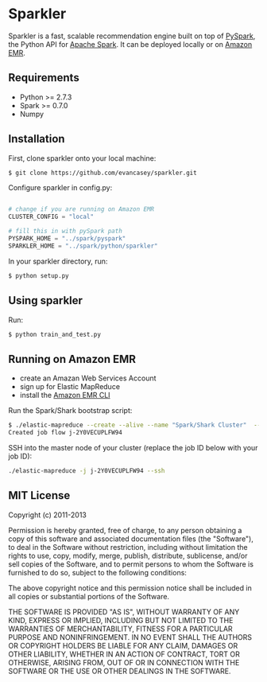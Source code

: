 Sparkler
===========

Sparkler is a fast, scalable recommendation engine built on top of [PySpark](http://spark.apache.org/docs/0.9.0/python-programming-guide.html), the Python API for [Apache Spark](http://spark.apache.org/). It can be deployed locally or on [Amazon EMR](https://aws.amazon.com/elasticmapreduce/).

Requirements
------------

* Python >= 2.7.3
* Spark >= 0.7.0
* Numpy

Installation
------------

First, clone sparkler onto your local machine:
```bash
$ git clone https://github.com/evancasey/sparkler.git
```

Configure sparkler in config.py:
```python

# change if you are running on Amazon EMR
CLUSTER_CONFIG = "local"

# fill this in with pySpark path
PYSPARK_HOME = "../spark/pyspark"
SPARKLER_HOME = "../spark/python/sparkler"
```

In your sparkler directory, run:
```bash
$ python setup.py
```

Using sparkler
--------------
Run:
```bash
$ python train_and_test.py
```


Running on Amazon EMR
---------------------

* create an Amazan Web Services Account
* sign up for Elastic MapReduce
* install the [Amazon EMR CLI](http://docs.aws.amazon.com/ElasticMapReduce/latest/DeveloperGuide/emr-cli-install.html)

Run the Spark/Shark bootstrap script:
```bash
$ ./elastic-mapreduce --create --alive --name "Spark/Shark Cluster"  --bootstrap-action s3://elasticmapreduce/samples/spark/0.8.1/install-spark-shark.sh --bootstrap-name "Spark/Shark"  --instance-type m1.xlarge --instance-count 3 --jobflow-role spark
Created job flow j-2Y0VECUPLFW94
```

SSH into the master node of your cluster (replace the job ID below with your job ID):

```bash
./elastic-mapreduce -j j-2Y0VECUPLFW94 --ssh
```

## MIT License

Copyright (c) 2011-2013

Permission is hereby granted, free of charge, to any person obtaining a copy of this software and associated documentation files (the "Software"), to deal in the Software without restriction, including without limitation the rights to use, copy, modify, merge, publish, distribute, sublicense, and/or sell copies of the Software, and to permit persons to whom the Software is furnished to do so, subject to the following conditions:

The above copyright notice and this permission notice shall be included in all copies or substantial portions of the Software.

THE SOFTWARE IS PROVIDED "AS IS", WITHOUT WARRANTY OF ANY KIND, EXPRESS OR IMPLIED, INCLUDING BUT NOT LIMITED TO THE WARRANTIES OF MERCHANTABILITY, FITNESS FOR A PARTICULAR PURPOSE AND NONINFRINGEMENT. IN NO EVENT SHALL THE AUTHORS OR COPYRIGHT HOLDERS BE LIABLE FOR ANY CLAIM, DAMAGES OR OTHER LIABILITY, WHETHER IN AN ACTION OF CONTRACT, TORT OR OTHERWISE, ARISING FROM, OUT OF OR IN CONNECTION WITH THE SOFTWARE OR THE USE OR OTHER DEALINGS IN THE SOFTWARE.
